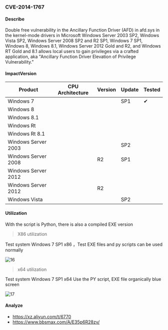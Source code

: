 ### CVE-2014-1767

#### Describe

Double free vulnerability in the Ancillary Function Driver (AFD) in afd.sys in the kernel-mode drivers in Microsoft Windows Server 2003 SP2, Windows Vista SP2, Windows Server 2008 SP2 and R2 SP1, Windows 7 SP1, Windows 8, Windows 8.1, Windows Server 2012 Gold and R2, and Windows RT Gold and 8.1 allows local users to gain privileges via a crafted application, aka "Ancillary Function Driver Elevation of Privilege Vulnerability."


#### ImpactVersion

| Product             | CPU Architecture | Version | Update | Tested             |
| ------------------- | ---------------- | ------- | ------ | ------------------ |
| Windows 7           |                  |         | SP1    | &#10004; |
| Windows 8           |                  |         |        |                    |
| Windows 8.1         |                  |         |        |                    |
| Windows Rt          |                  |         |        |                    |
| Windows Rt 8.1      |                  |         |        |                    |
| Windows Server 2003 |                  |         | SP2    |                    |
| Windows Server 2008 |                  | R2      | SP1    |                    |
| Windows Server 2012 |                  |         |        |                    |
| Windows Server 2012 |                  | R2      |        |                    |
| Windows Vista       |                  |         | SP2    |                    |

#### Utilization

With the script is Python, there is also a compiled EXE version

> X86 utilization

Test system Windows 7 SP1 x86 ，Test EXE files and py scripts can be used normally

![16](https://raw.github.com/Ascotbe/Random-img/master/Kernelhub/CVE-2014-1767_win7_x86.gif)

> x64 utilization

Test system Windows 7 SP1 x64 Use the PY script, EXE file organically blue screen

![17](https://raw.github.com/Ascotbe/Random-img/master/Kernelhub/CVE-2014-1767_win7_x64.gif)

#### Analyze
- https://xz.aliyun.com/t/6770
- https://www.bbsmax.com/A/E35p6R28zv/